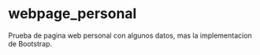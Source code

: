 # webpage_personal
Prueba de pagina web personal con algunos datos, mas la implementacion de Bootstrap.
